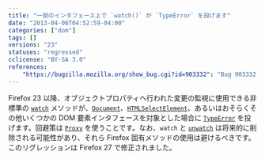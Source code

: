 ```yaml
---
title: "一部のインタフェース上で `watch()` が `TypeError` を投げます"
date: "2013-04-06T04:52:59-04:00"
categories: ["dom"]
tags: []
versions: "23"
statuses: "regressed"
cclicense: "BY-SA 3.0"
references:
    "https://bugzilla.mozilla.org/show_bug.cgi?id=903332": "Bug 903332 – document.watch() results in \"TypeError: can\'t watch non-native objects of class Proxy\""
---
```

Firefox 23 以降、オブジェクトプロパティへ行われた変更の監視に使用できる非標準の [`watch`](https://developer.mozilla.org/ja/docs/Web/JavaScript/Reference/Global_Objects/Object/watch) メソッドが、[`Document`](https://developer.mozilla.org/ja/docs/Web/API/Document)、[`HTMLSelectElement`](https://developer.mozilla.org/ja/docs/Web/API/HTMLSelectElement)、あるいはおそらくその他いくつかの DOM 要素インタフェースを対象とした場合に [`TypeError`](https://developer.mozilla.org/ja/docs/Web/JavaScript/Reference/Global_Objects/TypeError) を投げます。回避策は [`Proxy`](https://developer.mozilla.org/ja/docs/Web/JavaScript/Reference/Global_Objects/Proxy) を使うことです。なお、`watch` と [`unwatch`](https://developer.mozilla.org/ja/docs/Web/JavaScript/Reference/Global_Objects/Object/unwatch) は将来的に削除される可能性があり、それら Firefox 固有メソッドの使用は避けるべきです。このリグレッションは Firefox 27 で修正されました。
